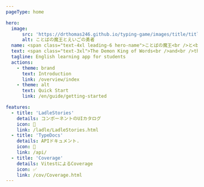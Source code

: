 ```yaml
---
pageType: home

hero:
  image:
      src: 'https://drthomas246.github.io/typing-game/images/title/title.png'
      alt: ことばの魔王とえいごの勇者
  name: <span class="text-4xl leading-6 hero-name">ことばの魔王<br />と<br />えいごの勇者</span>
  text: <span class="text-3xl">The Demon King of Words<br />and<br />the Hero of English</span>
  tagline: English learning app for students
  actions:
    - theme: brand
      text: Introduction
      link: /overview/index
    - theme: alt
      text: Quick Start
      link: /en/guide/getting-started

features:
  - title: 'LadleStories'
    details: コンポーネントのUIカタログ
    icon: 🧱
    link: /ladle/LadleStories.html
  - title: 'TypeDocs'
    details: APIドキュメント.
    icon: 🔨
    link: /api/
  - title: 'Coverage'
    details: VitestによるCoverage
    icon: ✅
    link: /cov/Coverage.html
---
```

